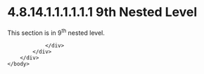 <html dir="LTR" xmlns:mshelp="http://msdn.microsoft.com/mshelp" xmlns:ddue="http://ddue.schemas.microsoft.com/authoring/2003/5" xmlns:xlink="http://www.w3.org/1999/xlink" xmlns:tool="http://www.microsoft.com/tooltip">
    <head>
        <meta http-equiv="Content-Type" content="text/html; CHARSET=utf-8"></meta>
        <meta name="save" content="history"></meta>
        <title>4.8.14.1.1.1.1.1.1 9th Nested Level</title>
        <xml>
            <mshelp:toctitle title="4.8.14.1.1.1.1.1.1 9th Nested Level"></mshelp:toctitle>
            <mshelp:rltitle title="[MS-CANARYBLOCK]: 9th Nested Level"></mshelp:rltitle>
            <mshelp:keyword index="A" term="2fe8301e-9b12-434a-b08c-3214cd8447b3"></mshelp:keyword>
            <mshelp:attr name="DCSext.ContentType" value="open specification"></mshelp:attr>
            <mshelp:attr name="AssetID" value="2fe8301e-9b12-434a-b08c-3214cd8447b3"></mshelp:attr>
            <mshelp:attr name="TopicType" value="kbRef"></mshelp:attr>
            <mshelp:attr name="DCSext.Title" value="[MS-CANARYBLOCK]: 9th Nested Level" />
        </xml>
    </head>
    <body>
        <div id="header">
            <h1 class="heading">4.8.14.1.1.1.1.1.1 9th Nested Level</h1>
        </div>
        <div id="mainSection">
            <div id="mainBody">
                <div id="allHistory" class="saveHistory"></div>
                <div id="sectionSection0" class="section" name="collapseableSection">
                    

<p>This section is in 9<sup>th</sup> nested level.</p>


                </div>
            </div>
        </div>
    </body>
</html>